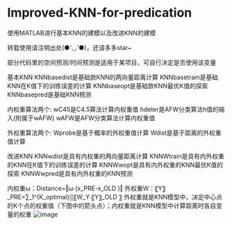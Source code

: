 # Improved-KNN-for-predication
使用MATLAB进行基本KNN的建模以及改进KNN的建模

转载使用请注明出处(●'◡'●)，还请多多star~

部分代码里的空间预测/时间预测是适用于某项目，可自行决定是否使用该变量

基本KNN
KNNbasedist是基础款KNN的两向量距离计算
KNNbasetrain是基础KNN在K值下的训练误差的计算
KNNbaseopt是基础款KNN最优K值的探索
KNNbasepred是基础KNN预测

内权重算法两个:
wC45是C4.5算法计算内权重值
hdeter是AFW分类算法h值的输入(附属于wAFW)
wAFW是AFW分类算法计算内权重值

外权重算法两个:
Wprobe是基于概率的外权重值计算
Wdist是基于距离的外权重值计算

改进KNN
KNNwdist是具有内权重的两向量距离计算
KNNWtrain是具有内外权重的KNN在K值下的训练误差的计算
KNNWwopt是具有内外权重的KNN最优K值的探索
KNNWwpred是具有内外权重的KNN预测

内权重ω：Distance=‖ω∙(x_PRE-x_OLD )‖
外权重W：〖Y〗_PRE=∑_1^(K_optimal)▒〖W_Y∙〖Y〗_OLD 〗
外权重就是KNN模型中，决定中心点的K个点的权重值（下图中的箭头点）；内权重就是KNN模型中计算距离时各自变量的权重
![image](https://user-images.githubusercontent.com/55230503/111304230-73bb4f00-8690-11eb-83f5-e4ef55360c78.png)
